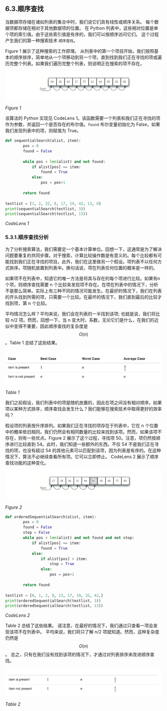 ## 6.3.顺序查找

当数据项存储在诸如列表的集合中时，我们说它们具有线性或顺序关系。 每个数据项都存储在相对于其他数据项的位置。 在 Python 列表中，这些相对位置是单个项的索引值。由于这些索引值是有序的，我们可以按顺序访问它们。 这个过程产生我们的第一种搜索技术 `顺序查找`。

Figure 1 展示了这种搜索的工作原理。 从列表中的第一个项目开始，我们按照基本的顺序排序，简单地从一个项移动到另一个项，直到找到我们正在寻找的项或遍历完整个列表。如果我们遍历完整个列表，则说明正在搜索的项不存在。

![6.3.顺序查找.figure1](assets/5.3.%E9%A1%BA%E5%BA%8F%E6%9F%A5%E6%89%BE.figure1.png)

*Figure 1*

该算法的 Python 实现见 CodeLens 1。该函数需要一个列表和我们正在寻找的项作为参数，并返回一个是否存在的布尔值。`found` 布尔变量初始化为 False，如果我们发现列表中的项，则赋值为 True。

```python
def sequentialSearch(alist, item):
        pos = 0
        found = False

        while pos < len(alist) and not found:
            if alist[pos] == item:
                found = True
            else:
                pos = pos+1

        return found

testlist = [1, 2, 32, 8, 17, 19, 42, 13, 0]
print(sequentialSearch(testlist, 3))
print(sequentialSearch(testlist, 13))
```

*CodeLens 1*

### 5.3.1.顺序查找分析

为了分析搜索算法，我们需要定一个基本计算单位。回想一下，这通常是为了解决问题要重复的共同步骤。对于搜索，计算比较操作数是有意义的。每个比较都有可能找到我们正在寻找的项目。此外，我们在这里做另一个假设。项列表不以任何方式排序。项随机放置到列表中。换句话说，项在列表任何位置的概率是一样的。

如果项不在列表中，知道它的唯一方法是将其与存在的每个项进行比较。如果有n 个项，则顺序查找需要 n 个比较来发现项不存在。在项在列表中的情况下，分析不是那么简单。实际上有三种不同的情况可能发生。在最好的情况下，我们在列表的开头找到所需的项，只需要一个比较。在最坏的情况下，我们直到最后的比较才找到项，第 n 个比较。

平均情况怎么样？平均来说，我们会在列表的一半找到该项; 也就是说，我们将比较 n/2 项。然而，回想一下，当 n 变大时，系数，无论它们是什么，在我们的近似中变得不重要，因此顺序查找的复杂度是 $$O(n)$$。Table 1 总结了这些结果。

![6.3.顺序查找.table1](assets/5.3.%E9%A1%BA%E5%BA%8F%E6%9F%A5%E6%89%BE.table1.png)

*Table 1*

我们之前假设，我们列表中的项是随机放置的，因此在项之间没有相对顺序。如果项以某种方式排序，顺序查找会发生什么？我们能够在搜索技术中取得更好的效率吗？

假设项的列表按升序排列。如果我们正在寻找的项存在于列表中，它在 n 个位置中的概率依旧相同。我们仍然会有相同数量的比较来找到该项。然而，如果该项不存在，则有一些优点。Figure 2 展示了这个过程，寻找项 50。注意，项仍然按顺序进行比较直到 54。此时，我们知道一些额外的东西。不仅 54 不是我们正在寻找的项，也没有超过 54 的其他元素可以匹配到该项，因为列表是有序的。在这种情况下，算法不必继续查看所有项。它可以立即停止。 CodeLens 2 展示了顺序查找功能的这种变化。

![6.3.顺序查找.figure2](assets/5.3.%E9%A1%BA%E5%BA%8F%E6%9F%A5%E6%89%BE.figure2.png)


*Figure 2*

```python
def orderedSequentialSearch(alist, item):
        pos = 0
        found = False
        stop = False
        while pos < len(alist) and not found and not stop:
            if alist[pos] == item:
                found = True
            else:
                if alist[pos] > item:
                    stop = True
                else:
                    pos = pos+1

        return found

testlist = [0, 1, 2, 8, 13, 17, 19, 32, 42,]
print(orderedSequentialSearch(testlist, 3))
print(orderedSequentialSearch(testlist, 13))
```

*CodeLens 2*

Table 2 总结了这些结果。 请注意，在最好的情况下，我们通过只查看一项会发现该项不在列表中。 平均来说，我们将只了解 n/2 项就知道。然而，这种复杂度仍然是 $$O(n)$$。 总之，只有在我们没有找到该项的情况下，才通过对列表排序来改进顺序查找。

![6.3.顺序查找.table2](assets/5.3.%E9%A1%BA%E5%BA%8F%E6%9F%A5%E6%89%BE.table2.png)

*Table 2*
